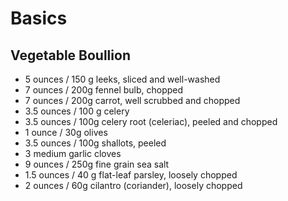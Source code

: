 # Basics
## Vegetable Boullion

- 5 ounces / 150 g leeks, sliced and well-washed
- 7 ounces / 200g fennel bulb, chopped
- 7 ounces / 200g carrot, well scrubbed and chopped
- 3.5 ounces / 100 g celery
- 3.5 ounces / 100g celery root (celeriac), peeled and chopped
- 1 ounce / 30g olives
- 3.5 ounces / 100g shallots, peeled
- 3 medium garlic cloves
- 9 ounces / 250g fine grain sea salt
- 1.5 ounces / 40 g flat-leaf parsley, loosely chopped
- 2 ounces / 60g cilantro (coriander), loosely chopped
